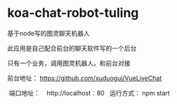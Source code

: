 # koa-chat-robot-tuling
基于node写的图灵聊天机器人

此应用是自己配合前台的聊天软件写的一个后台

只有一个业务，调用图灵机器人，和前台对接

前台地址：
  https://github.com/xuduogui/VueLiveChat
  
  端口地址：
    http://localhost：80
   
运行方式：
    npm start

